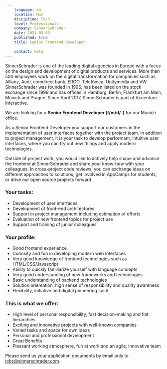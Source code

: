 ```yaml
---
    language: en
    location: Muc
    discipline: Tech
    level: Professionals
    company: SinnerSchrader
    date: 2021-03-09
    published: true
    title: Senior Frontend Developer
     
    contact: mela
---
```


SinnerSchrader is one of the leading digital agencies in Europe with a focus on the design and development of digital products and services. More than 500 employees work on the digital transformation for companies such as Allianz, Audi, comdirect bank, ERGO, Telefónica, Unitymedia and VW. SinnerSchrader was founded in 1996, has been listed on the stock exchange since 1999 and has offices in Hamburg, Berlin, Frankfurt am Main, Munich and Prague. Since April 2017, SinnerSchrader is part of Accenture Interactive.

We are looking for a **Senior Frontend Developer (f/m/d/-)** for our Munich office.

As a Senior Frontend Developer you support our customers in the implementation of user interfaces together with the project team. In addition to project management, it is your task to develop performant, intuitive user interfaces, where you can try out new things and apply modern technologies.

Outside of project work, you would like to actively help shape and advance the frontend at SinnerSchrader and share your know-how with your colleagues. In cross-project code reviews, you can exchange ideas on different approaches to solutions, get involved in AppCamps for students, or drive our open source projects forward.

### Your tasks:

- Development of user interfaces
- Development of front-end architectures
- Support in project management including estimation of efforts
- Evaluation of new frontend topics for project use
- Support and training of junior colleagues

### Your profile:

- Good frontend experience
- Curiosity and fun in developing modern web interfaces
- Very good knowledge of frontend technologies such as HTML/CSS/Javascript
- Ability to quickly familiarize yourself with language concepts
- Very good understanding of new frameworks and technologies
- Basic understanding of backend technologies
- Solution orientation, high sense of responsibility and quality awareness
- Flexibility, initiative and digital pioneering spirit

### This is what we offer:

- High level of personal responsibility, fast decision-making and flat hierarchies
- Exciting and innovative projects with well-known companies
- Varied tasks and space for own ideas
- Personal and professional development
- Great Benefits
- Pleasant working atmosphere, fun at work and an agile, innovative team

Please send us your application documents by email only to <jobs@sinnerschrader.com>.
